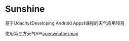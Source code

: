 # Sunshine
基于Udacity《Developing Android Apps》课程的天气应用项目

使用第三方天气API[openweathermap](http://openweathermap.org/)
